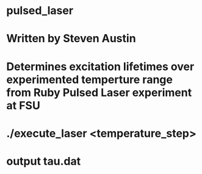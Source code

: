 # pulsed_laser
# Written by Steven Austin
# Determines excitation lifetimes over experimented temperture range from Ruby Pulsed Laser experiment at FSU
# ./execute_laser <temperature_step>
# output tau.dat
